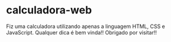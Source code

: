 # calculadora-web
Fiz uma calculadora utilizando apenas a linguagem HTML, CSS e JavaScript.
Qualquer dica é bem vinda!!
Obrigado por visitar!!
